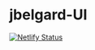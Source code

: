 # jbelgard-UI

[![Netlify Status](https://api.netlify.com/api/v1/badges/511e2460-c18b-4863-b6e7-5e9559591666/deploy-status)](https://app.netlify.com/sites/zen-lovelace-c6db65/deploys)